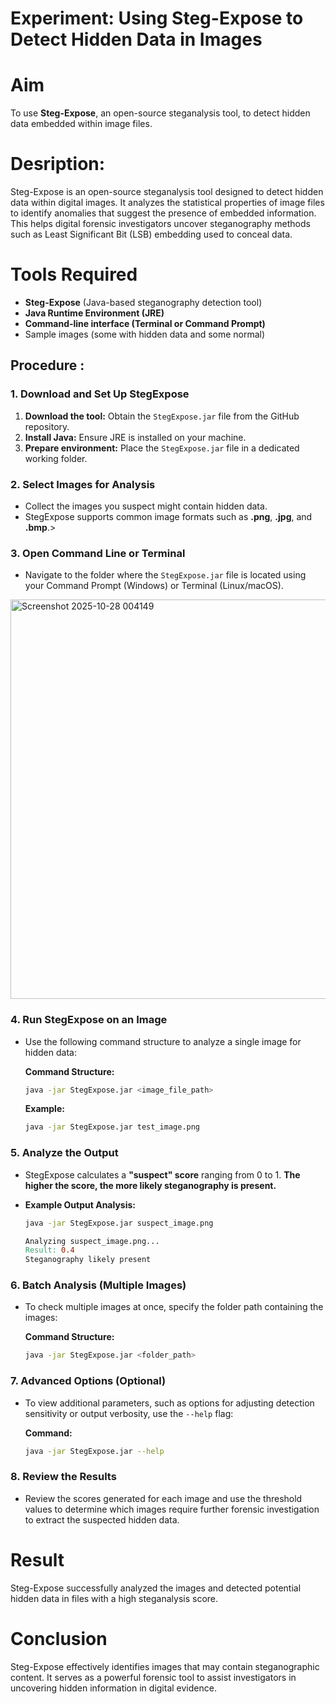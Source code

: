 
#  Experiment: Using Steg-Expose to Detect Hidden Data in Images

# Aim
To use **Steg-Expose**, an open-source steganalysis tool, to detect hidden data embedded within image files.

# Desription:
Steg-Expose is an open-source steganalysis tool designed to detect hidden data within digital images. It analyzes the statistical properties of image files to identify anomalies that suggest the presence of embedded information. This helps digital forensic investigators uncover steganography methods such as Least Significant Bit (LSB) embedding used to conceal data.


# Tools Required
- **Steg-Expose** (Java-based steganography detection tool)  
- **Java Runtime Environment (JRE)**  
- **Command-line interface (Terminal or Command Prompt)**  
- Sample images (some with hidden data and some normal)



## Procedure :

### 1. Download and Set Up StegExpose

1.  **Download the tool:** Obtain the `StegExpose.jar` file from the GitHub repository.
2.  **Install Java:** Ensure JRE is installed on your machine.
3.  **Prepare environment:** Place the `StegExpose.jar` file in a dedicated working folder.



### 2. Select Images for Analysis

* Collect the images you suspect might contain hidden data.
* StegExpose supports common image formats such as **.png**, **.jpg**, and **.bmp**.>



### 3. Open Command Line or Terminal

* Navigate to the folder where the `StegExpose.jar` file is located using your Command Prompt (Windows) or Terminal (Linux/macOS).

<img width="1462" height="639" alt="Screenshot 2025-10-28 004149" src="https://github.com/user-attachments/assets/f680231f-89bc-4e93-9463-c804c92a6981" />





### 4. Run StegExpose on an Image

* Use the following command structure to analyze a single image for hidden data:

    **Command Structure:**
    ```bash
    java -jar StegExpose.jar <image_file_path>
    ```

    **Example:**
    ```bash
    java -jar StegExpose.jar test_image.png
    ```

### 5. Analyze the Output

* StegExpose calculates a **"suspect" score** ranging from 0 to 1. **The higher the score, the more likely steganography is present.**

* **Example Output Analysis:**
    ```bash
    java -jar StegExpose.jar suspect_image.png
    ```
    ```makefile
    Analyzing suspect_image.png...
    Result: 0.4
    Steganography likely present 

### 6. Batch Analysis (Multiple Images)

* To check multiple images at once, specify the folder path containing the images:

    **Command Structure:**
    ```bash
    java -jar StegExpose.jar <folder_path>
    ```

### 7. Advanced Options (Optional)

* To view additional parameters, such as options for adjusting detection sensitivity or output verbosity, use the `--help` flag:

    **Command:**
    ```bash
    java -jar StegExpose.jar --help
    ```

### 8. Review the Results

* Review the scores generated for each image and use the threshold values to determine which images require further forensic investigation to extract the suspected hidden data.

# Result
Steg-Expose successfully analyzed the images and detected potential hidden data in files with a high steganalysis score.

# Conclusion

Steg-Expose effectively identifies images that may contain steganographic content. It serves as a powerful forensic tool to assist investigators in uncovering hidden information in digital evidence.
